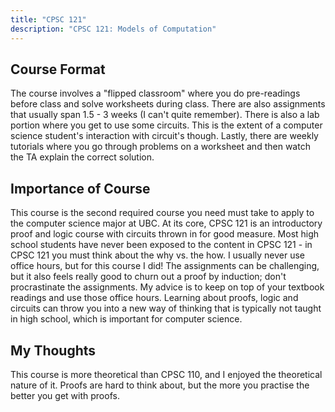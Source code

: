 ```yaml
---
title: "CPSC 121"
description: "CPSC 121: Models of Computation"
---
```


## Course Format
The course involves a "flipped classroom" where you do pre-readings before class and solve worksheets during class. There are also assignments that usually span 1.5 - 3 weeks (I can't quite remember). There is also a lab portion where you get to use some circuits. This is the extent of a computer science student's interaction with circuit's though. Lastly, there are weekly tutorials where you go through problems on a worksheet and then watch the TA explain the correct solution.

## Importance of Course
This course is the second required course you need must take to apply to the computer science major at UBC. At its core, CPSC 121 is an introductory proof and logic course with circuits thrown in for good measure. Most high school students have never been exposed to the content in CPSC 121 - in CPSC 121 you must think about the why vs. the how. I usually never use office hours, but for this course I did! The assignments can be challenging, but it also feels really good to churn out a proof by induction; don't procrastinate the assignments. My advice is to keep on top of your textbook readings and use those office hours. Learning about proofs, logic and circuits can throw you into a new way of thinking that is typically not taught in high school, which is important for computer science.

## My Thoughts
This course is more theoretical than CPSC 110, and I enjoyed the theoretical nature of it. Proofs are hard to think about, but the more you practise the better you get with proofs.
